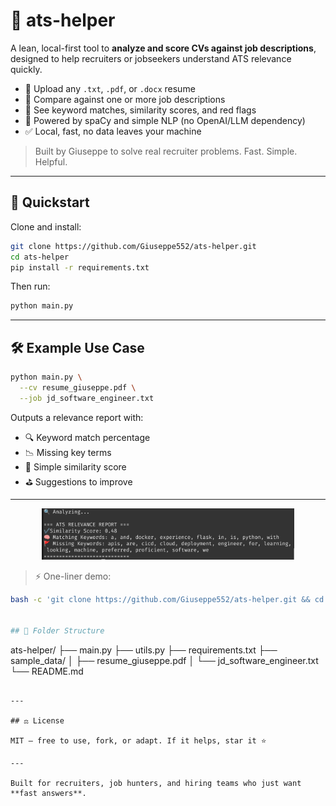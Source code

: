 # 🧾 ats-helper

A lean, local-first tool to **analyze and score CVs against job descriptions**, designed to help recruiters or jobseekers understand ATS relevance quickly.

- 📂 Upload any `.txt`, `.pdf`, or `.docx` resume
- 💼 Compare against one or more job descriptions
- 🤖 See keyword matches, similarity scores, and red flags
- 🧠 Powered by spaCy and simple NLP (no OpenAI/LLM dependency)
- ✅ Local, fast, no data leaves your machine

> Built by Giuseppe to solve real recruiter problems. Fast. Simple. Helpful.

---

## 🚀 Quickstart

Clone and install:

```bash
git clone https://github.com/Giuseppe552/ats-helper.git
cd ats-helper
pip install -r requirements.txt
````

Then run:

```bash
python main.py
```

---

## 🛠 Example Use Case

```bash
python main.py \
  --cv resume_giuseppe.pdf \
  --job jd_software_engineer.txt
```

Outputs a relevance report with:

* 🔍 Keyword match percentage
* 📉 Missing key terms
* 🧠 Simple similarity score
* ⛳ Suggestions to improve

---

<p align="center">
  <img src="docs/demo/cli_demo.png" alt="CLI Demo" width="80%">
</p>

> ⚡️ One-liner demo:

```bash
bash -c 'git clone https://github.com/Giuseppe552/ats-helper.git && cd ats-helper && python3 -m venv venv && source venv/bin/activate && pip install -r requirements.txt && python main.py --cv sample_data/resume_giuseppe.txt --job sample_data/jd_software_engineer.txt'


## 📁 Folder Structure

```
ats-helper/
├── main.py
├── utils.py
├── requirements.txt
├── sample_data/
│   ├── resume_giuseppe.pdf
│   └── jd_software_engineer.txt
└── README.md
```

---

## ⚖️ License

MIT — free to use, fork, or adapt. If it helps, star it ⭐

---

Built for recruiters, job hunters, and hiring teams who just want **fast answers**.

````

